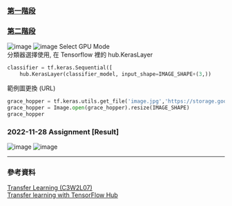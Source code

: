 ###
### [第一階段]()
### [第二階段]()
![image](https://user-images.githubusercontent.com/55220866/204206463-1cf5594c-d4c0-4e9c-b28b-54547b3ddabf.png)
![image](https://user-images.githubusercontent.com/55220866/204206793-745e0244-c461-4d39-a8a3-b05f0dfc7a75.png)
Select GPU Mode
<br>
分類器選擇使用, 在 Tensorflow 裡的 hub.KerasLayer
```py
classifier = tf.keras.Sequential([
    hub.KerasLayer(classifier_model, input_shape=IMAGE_SHAPE+(3,)) 
```
範例圖更換 (URL)
```py
grace_hopper = tf.keras.utils.get_file('image.jpg','https://storage.googleapis.com/download.tensorflow.org/example_images/grace_hopper.jpg')
grace_hopper = Image.open(grace_hopper).resize(IMAGE_SHAPE)
grace_hopper
```
### 2022-11-28 Assignment [Result]
![image](https://user-images.githubusercontent.com/55220866/204210853-5f40a521-7dff-4d42-85e8-c50105d755e7.png)
![image](https://user-images.githubusercontent.com/55220866/204210910-9e3bdbc2-0ac1-4ca9-8796-5fa538623209.png)

------------------------------------------------------------
### 參考資料
 [Transfer Learning (C3W2L07)](https://www.youtube.com/watch?v=yofjFQddwHE) <br>
 [Transfer learning with TensorFlow Hub](https://www.tensorflow.org/tutorials/images/transfer_learning_with_hub) <br>
